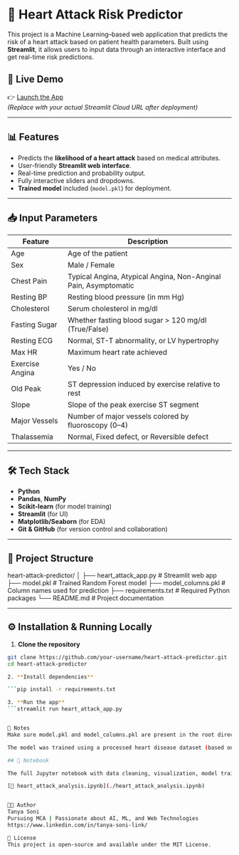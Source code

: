 # 💓 Heart Attack Risk Predictor

This project is a Machine Learning–based web application that predicts the risk of a heart attack based on patient health parameters. Built using **Streamlit**, it allows users to input data through an interactive interface and get real-time risk predictions.

## 🚀 Live Demo

👉 [Launch the App](https://your-username.streamlit.app/heart_attack_app)  
_(Replace with your actual Streamlit Cloud URL after deployment)_

---

## 📊 Features

- Predicts the **likelihood of a heart attack** based on medical attributes.
- User-friendly **Streamlit web interface**.
- Real-time prediction and probability output.
- Fully interactive sliders and dropdowns.
- **Trained model** included (`model.pkl`) for deployment.

---

## 📥 Input Parameters

| Feature        | Description                                                                 |
|----------------|-----------------------------------------------------------------------------|
| Age            | Age of the patient                                                         |
| Sex            | Male / Female                                                              |
| Chest Pain     | Typical Angina, Atypical Angina, Non-Anginal Pain, Asymptomatic             |
| Resting BP     | Resting blood pressure (in mm Hg)                                          |
| Cholesterol    | Serum cholesterol in mg/dl                                                 |
| Fasting Sugar  | Whether fasting blood sugar > 120 mg/dl (True/False)                       |
| Resting ECG    | Normal, ST-T abnormality, or LV hypertrophy                                |
| Max HR         | Maximum heart rate achieved                                                |
| Exercise Angina| Yes / No                                                                   |
| Old Peak       | ST depression induced by exercise relative to rest                         |
| Slope          | Slope of the peak exercise ST segment                                      |
| Major Vessels  | Number of major vessels colored by fluoroscopy (0–4)                       |
| Thalassemia    | Normal, Fixed defect, or Reversible defect                                 |

---

## 🛠️ Tech Stack

- **Python**
- **Pandas**, **NumPy**
- **Scikit-learn** (for model training)
- **Streamlit** (for UI)
- **Matplotlib/Seaborn** (for EDA)
- **Git & GitHub** (for version control and collaboration)

---

## 📁 Project Structure

heart-attack-predictor/
│
├── heart_attack_app.py # Streamlit web app
├── model.pkl # Trained Random Forest model
├── model_columns.pkl # Column names used for prediction
├── requirements.txt # Required Python packages
└── README.md # Project documentation


---

## ⚙️ Installation & Running Locally

1. **Clone the repository**

```bash 
git clone https://github.com/your-username/heart-attack-predictor.git
cd heart-attack-predictor

2. **Install dependencies**

```pip install -r requirements.txt

3. **Run the app**
```streamlit run heart_attack_app.py


📌 Notes
Make sure model.pkl and model_columns.pkl are present in the root directory.

The model was trained using a processed heart disease dataset (based on UCI repository).

## 📓 Notebook

The full Jupyter notebook with data cleaning, visualization, model training, and evaluation is available here:

[📘 heart_attack_analysis.ipynb](./heart_attack_analysis.ipynb)


🧑‍💻 Author
Tanya Soni
Pursuing MCA | Passionate about AI, ML, and Web Technologies
https://www.linkedin.com/in/tanya-soni-link/

📜 License
This project is open-source and available under the MIT License.